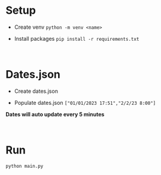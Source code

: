 # Setup

- Create venv
  `python -m venv <name>`

- Install packages
  `pip install -r requirements.txt`

<br>

# Dates.json

- Create dates.json

- Populate dates.json
  `["01/01/2023 17:51","2/2/23 8:00"]`

**Dates will auto update every 5 minutes**

<br>

# Run

`python main.py`
